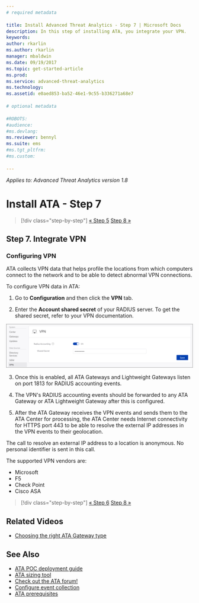 ```yaml
---
# required metadata

title: Install Advanced Threat Analytics - Step 7 | Microsoft Docs
description: In this step of installing ATA, you integrate your VPN.
keywords:
author: rkarlin
ms.author: rkarlin
manager: mbaldwin
ms.date: 09/19/2017
ms.topic: get-started-article
ms.prod:
ms.service: advanced-threat-analytics
ms.technology:
ms.assetid: e0aed853-ba52-46e1-9c55-b336271a68e7

# optional metadata

#ROBOTS:
#audience:
#ms.devlang:
ms.reviewer: bennyl
ms.suite: ems
#ms.tgt_pltfrm:
#ms.custom:

---
```


*Applies to: Advanced Threat Analytics version 1.8*



# Install ATA - Step 7

>[!div class="step-by-step"]
[« Step 5](install-ata-step5.md)
[Step 8 »](install-ata-step7.md)

## Step 7. Integrate VPN

### Configuring VPN

ATA collects VPN data that helps profile the locations from which computers connect to the network and to be able to detect abnormal VPN connections.

To configure VPN data in ATA:

1. Go to **Configuration** and then click the  **VPN** tab.

2. Enter the **Account shared secret** of your RADIUS server. To get the shared secret, refer to your VPN documentation.

 ![Configure ATA VPN](media/vpn.png)

3.	Once this is enabled, all ATA Gateways and Lightweight Gateways listen on port 1813 for RADIUS accounting events. 

4.	The VPN's RADIUS accounting events should be forwarded to any ATA Gateway or ATA Lightweight Gateway after this is configured.

5.	After the ATA Gateway receives the VPN events and sends them to the ATA Center for processing, the ATA Center needs Internet connectivity for HTTPS port 443 to be able to resolve the external IP addresses in the VPN events to their geolocation.

The call to resolve an external IP address to a location is anonymous. No personal identifier is sent in this call.

The supported VPN vendors are:
- Microsoft
- F5
- Check Point
- Cisco ASA




>[!div class="step-by-step"]
[« Step 6](install-ata-step5.md)
[Step 8 »](install-ata-step7.md)



## Related Videos
- [Choosing the right ATA Gateway type](https://channel9.msdn.com/Shows/Microsoft-Security/ATA-Deployment-Choose-the-Right-Gateway-Type)


## See Also
- [ATA POC deployment guide](http://aka.ms/atapoc)
- [ATA sizing tool](http://aka.ms/atasizingtool)
- [Check out the ATA forum!](https://social.technet.microsoft.com/Forums/security/home?forum=mata)
- [Configure event collection](configure-event-collection.md)
- [ATA prerequisites](ata-prerequisites.md)

